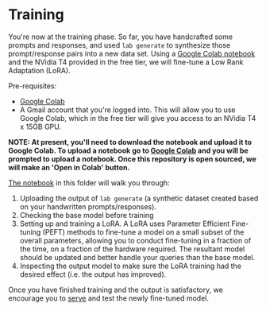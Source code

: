 # Training

You're now at the training phase. So far, you have handcrafted some prompts and responses, and used `lab generate` to synthesize those prompt/response pairs into a new data set. Using a [Google Colab notebook](./Training_a_LoRA_With_Labrador.ipynb) and the NVidia T4 provided in the free tier, we will fine-tune a Low Rank Adaptation (LoRA). 

Pre-requisites: 
* [Google Colab](https://research.google.com/colaboratory/faq.html)
* A Gmail account that you're logged into. This will allow you to use Google Colab, which in the free tier will give you access to an NVidia T4 x 15GB GPU.


**NOTE: At present, you'll need to download the notebook and upload it to Google Colab. To upload a notebook go to [Google Colab](https://colab.research.google.com) and you will be prompted to upload a notebook. Once this repository is open sourced, we will make an 'Open in Colab' button.**

[The notebook](./Training_a_LoRA_With_Labrador.ipynb) in this folder will walk you through:
1. Uploading the output of `lab generate` (a synthetic dataset created based on your handwritten prompts/responses).
2. Checking the base model before training
3. Setting up and training a LoRA. A LoRA uses Parameter Efficient Fine-tuning (PEFT) methods to fine-tune a model on a small subset of the overall parameters, allowing you to conduct fine-tuning in a fraction of the time, on a fraction of the hardware required. The resultant model should be updated and better handle your queries than the base model.
4. Inspecting the output model to make sure the LoRA training had the desired effect (i.e. the output has improved).
   
Once you have finished training and the output is satisfactory, we encourage you to [serve](../README.md#-serve-the-newly-trained-model) and test the newly fine-tuned model.
